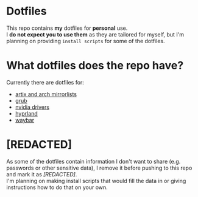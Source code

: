 # Dotfiles
This repo contains **my** dotfiles for **personal** use.  
I **do not expect you to use them** as they are tailored for myself, 
but I'm planning on providing `install scripts` for some of the dotfiles.

# What dotfiles does the repo have?
Currently there are dotfiles for:
- [artix and arch mirrorlists](mirrors)
- [grub](grub)
- [nvidia drivers](nvidia)
- [hyprland](hyprland)
- [waybar](waybar)

# [REDACTED]
As some of the dotfiles contain information I don't want to share (e.g. passwords or other sensitive data), 
I remove it before pushing to this repo and mark it as _[REDACTED]_.  
I'm planning on making install scripts that would fill the data in or giving instructions how to do that on your own.
